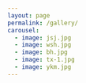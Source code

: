 ```yaml
---
layout: page
permalink: /gallery/
carousel:
  - image: jsj.jpg
  - image: wsh.jpg
  - image: bh.jpg
  - image: tx-1.jpg
  - image: ykm.jpg
---
```



